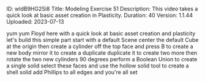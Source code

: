 ID: wldB9HG2Si8
Title: Modeling Exercise 51
Description: This video takes a quick look at basic asset creation in Plasticity.
Duration: 40
Version: 1.1.44
Uploaded: 2023-07-13

yum yum Floyd here with a quick look at
basic asset creation and plasticity
let's build this simple part start with
a default Scene center the default Cube
at the origin then create a cylinder off
the top face and press B to create a new
body mirror it to create a duplicate
duplicate it to create two more then
rotate the two new cylinders 90 degrees
perform a Boolean Union to create a
single solid select these faces
and use the hollow solid tool to create
a shell solid
add Phillips to all edges and you're all
set

